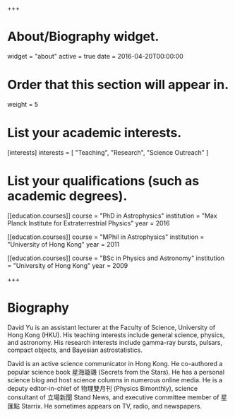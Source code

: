 +++
# About/Biography widget.
widget = "about"
active = true
date = 2016-04-20T00:00:00

# Order that this section will appear in.
weight = 5

# List your academic interests.
[interests]
  interests = [
    "Teaching",
    "Research",
    "Science Outreach"
  ]

# List your qualifications (such as academic degrees).
[[education.courses]]
  course = "PhD in Astrophysics"
  institution = "Max Planck Institute for Extraterrestrial Physics"
  year = 2016

[[education.courses]]
  course = "MPhil in Astrophysics"
  institution = "University of Hong Kong"
  year = 2011

[[education.courses]]
  course = "BSc in Physics and Astronomy"
  institution = "University of Hong Kong"
  year = 2009
 
+++

# Biography

David Yu is an assistant lecturer at the Faculty of Science, University of Hong Kong (HKU). His teaching interests include general science, physics, and astronomy. His research interests include gamma-ray bursts, pulsars, compact objects, and Bayesian astrostatistics.

David is an active science communicator in Hong Kong. He co-authored a popular science book 星海璇璣 (Secrets from the Stars). He has a personal science blog and host science columns in numerous online media. He is a deputy editor-in-chief of 物理雙⽉刊 (Physics Bimonthly), science consultant of 立場新聞 Stand News, and executive committee member of 星匯點 Starrix. He sometimes appears on TV, radio, and newspapers. 

